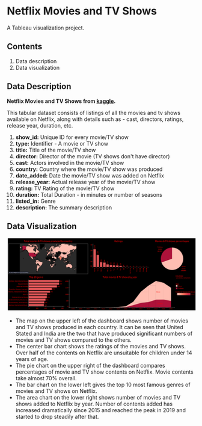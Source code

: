 # Netflix Movies and TV Shows

A Tableau visualization project.

## Contents

1. Data description
2. Data visualization

## Data Description

**Netflix Movies and TV Shows from [kaggle](https://www.kaggle.com/datasets/shivamb/netflix-shows).**

This tabular dataset consists of listings of all the movies and tv shows available on Netflix, along with details such as - cast, directors, ratings, release year, duration, etc.

  1. **show_id:** Unique ID for every movie/TV show
  2. **type:** Identifier - A movie or TV show
  3. **title:** Title of the movie/TV show
  4. **director:** Director of the movie (TV shows don't have director)
  5. **cast:** Actors involved in the movie/TV show
  6. **country:** Country where the movie/TV show was produced
  7. **date_added:** Date the movie/TV show was added on Netflix
  8. **release_year:** Actual release year of the movie/TV show
  9. **rating:** TV Rating of the movie/TV show
  10. **duration:** Total Duration - in minutes or number of seasons
  11. **listed_in:** Genre
  12. **description:** The summary description

## Data Visualization

![Netflix Dashboard](/Dashboard/NetflixDashboard.png)

- The map on the upper left of the dashboard shows number of movies and TV shows produced in each country. It can be seen that United Stated and India are the two that have produced significant numbers of movies and TV shows compared to the others.
- The center bar chart shows the ratings of the movies and TV shows. Over half of the contents on Netflix are unsuitable for children under 14 years of age.
- The pie chart on the upper right of the dashboard compares percentages of movie and TV show contents on Netflix. Movie contents take almost 70% overall.
- The bar chart on the lower left gives the top 10 most famous genres of movies and TV shows on Netflix.
- The area chart on the lower right shows number of movies and TV shows added to Netflix by year. Number of contents added has increased dramatically since 2015 and reached the peak in 2019 and started to drop steadily after that.
